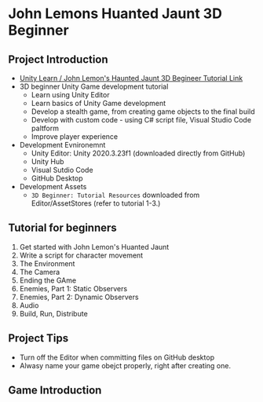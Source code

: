 
# John Lemons Huanted Jaunt 3D Beginner 

## Project Introduction 
* [Unity Learn / John Lemon's Haunted Jaunt 3D Begineer Tutorial Link](https://learn.unity.com/project/jon-remonyi-gongpo-ceheom-john-lemon-s-haunted-jaunt-3d-cogeubjayong)
* 3D beginner Unity Game development tutorial 
    * Learn using Unity Editor  
    * Learn basics of Unity Game development 
    * Develop a stealth game, from creating game objects to the final build
    * Develop with custom code - using C# script file, Visual Studio Code paltform
    * Improve player experience
* Development Evnironemnt 
    * Unity Editor: Unity 2020.3.23f1 (downloaded directly from GitHub)
    * Unity Hub 
    * Visual Sutdio Code
    * GitHub Desktop 
* Development Assets
    * `3D Beginner: Tutorial Resources` downloaded from Editor/AssetStores (refer to tutorial 1-3.)

## Tutorial for beginners
1. Get started with John Lemon's Huanted Jaunt
2. Write a script for character movement 
3. The Environment 
4. The Camera
5. Ending the GAme 
6. Enemies, Part 1: Static Observers 
7. Enemies, Part 2: Dynamic Observers 
8. Audio 
9. Build, Run, Distribute 

## Project Tips
* Turn off the Editor when committing files on GitHub desktop
* Alwasy name your game obejct properly, right after creating one. 

## Game Introduction
